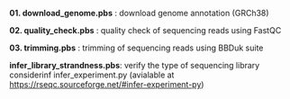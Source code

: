 **01. download_genome.pbs** : download genome annotation (GRCh38)

**02. quality_check.pbs**   : quality check of sequencing reads using FastQC

**03. trimming.pbs**        : trimming of sequencing reads using BBDuk suite



**infer_library_strandness.pbs**: verify the type of sequencing library considerinf infer_experiment.py (avialable at https://rseqc.sourceforge.net/#infer-experiment-py)
